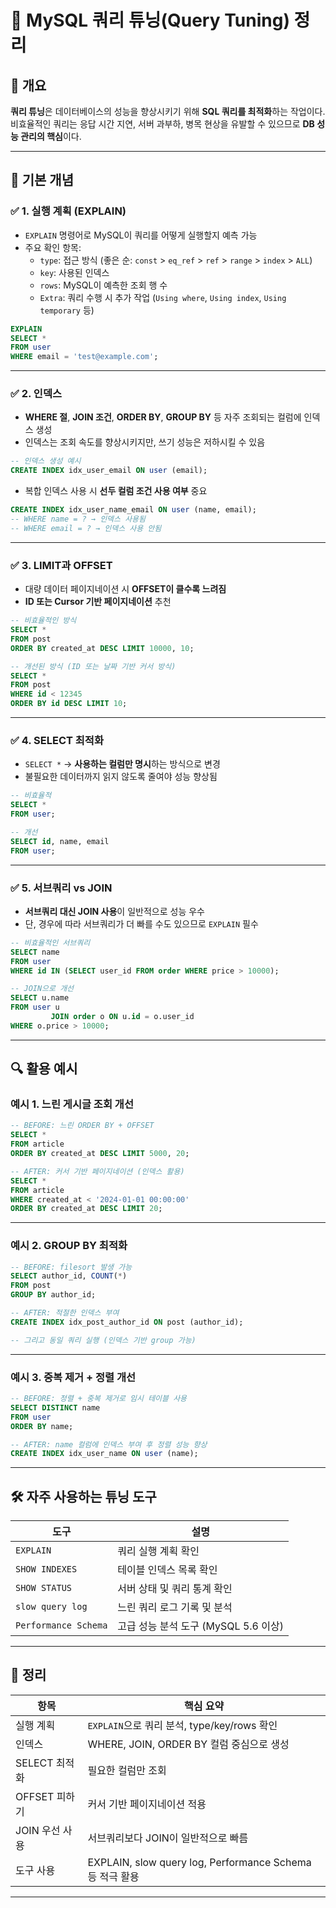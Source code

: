 # 🚀 MySQL 쿼리 튜닝(Query Tuning) 정리

## 📘 개요

**쿼리 튜닝**은 데이터베이스의 성능을 향상시키기 위해 **SQL 쿼리를 최적화**하는 작업이다.  
비효율적인 쿼리는 응답 시간 지연, 서버 과부하, 병목 현상을 유발할 수 있으므로 **DB 성능 관리의 핵심**이다.

---

## 🧠 기본 개념

### ✅ 1. 실행 계획 (EXPLAIN)

- `EXPLAIN` 명령어로 MySQL이 쿼리를 어떻게 실행할지 예측 가능
- 주요 확인 항목:
    - `type`: 접근 방식 (좋은 순: `const` > `eq_ref` > `ref` > `range` > `index` > `ALL`)
    - `key`: 사용된 인덱스
    - `rows`: MySQL이 예측한 조회 행 수
    - `Extra`: 쿼리 수행 시 추가 작업 (`Using where`, `Using index`, `Using temporary` 등)

```sql
EXPLAIN
SELECT *
FROM user
WHERE email = 'test@example.com';
```

---

### ✅ 2. 인덱스

- **WHERE 절**, **JOIN 조건**, **ORDER BY**, **GROUP BY** 등 자주 조회되는 컬럼에 인덱스 생성
- 인덱스는 조회 속도를 향상시키지만, 쓰기 성능은 저하시킬 수 있음

```sql
-- 인덱스 생성 예시
CREATE INDEX idx_user_email ON user (email);
```

- 복합 인덱스 사용 시 **선두 컬럼 조건 사용 여부** 중요

```sql
CREATE INDEX idx_user_name_email ON user (name, email);
-- WHERE name = ? → 인덱스 사용됨
-- WHERE email = ? → 인덱스 사용 안됨
```

---

### ✅ 3. LIMIT과 OFFSET

- 대량 데이터 페이지네이션 시 **OFFSET이 클수록 느려짐**
- **ID 또는 Cursor 기반 페이지네이션** 추천

```sql
-- 비효율적인 방식
SELECT *
FROM post
ORDER BY created_at DESC LIMIT 10000, 10;

-- 개선된 방식 (ID 또는 날짜 기반 커서 방식)
SELECT *
FROM post
WHERE id < 12345
ORDER BY id DESC LIMIT 10;
```

---

### ✅ 4. SELECT 최적화

- `SELECT *` → **사용하는 컬럼만 명시**하는 방식으로 변경
- 불필요한 데이터까지 읽지 않도록 줄여야 성능 향상됨

```sql
-- 비효율적
SELECT *
FROM user;

-- 개선
SELECT id, name, email
FROM user;
```

---

### ✅ 5. 서브쿼리 vs JOIN

- **서브쿼리 대신 JOIN 사용**이 일반적으로 성능 우수
- 단, 경우에 따라 서브쿼리가 더 빠를 수도 있으므로 `EXPLAIN` 필수

```sql
-- 비효율적인 서브쿼리
SELECT name
FROM user
WHERE id IN (SELECT user_id FROM order WHERE price > 10000);

-- JOIN으로 개선
SELECT u.name
FROM user u
         JOIN order o ON u.id = o.user_id
WHERE o.price > 10000;
```

---

## 🔍 활용 예시

### 예시 1. 느린 게시글 조회 개선

```sql
-- BEFORE: 느린 ORDER BY + OFFSET
SELECT *
FROM article
ORDER BY created_at DESC LIMIT 5000, 20;

-- AFTER: 커서 기반 페이지네이션 (인덱스 활용)
SELECT *
FROM article
WHERE created_at < '2024-01-01 00:00:00'
ORDER BY created_at DESC LIMIT 20;
```

---

### 예시 2. GROUP BY 최적화

```sql
-- BEFORE: filesort 발생 가능
SELECT author_id, COUNT(*)
FROM post
GROUP BY author_id;

-- AFTER: 적절한 인덱스 부여
CREATE INDEX idx_post_author_id ON post (author_id);

-- 그리고 동일 쿼리 실행 (인덱스 기반 group 가능)
```

---

### 예시 3. 중복 제거 + 정렬 개선

```sql
-- BEFORE: 정렬 + 중복 제거로 임시 테이블 사용
SELECT DISTINCT name
FROM user
ORDER BY name;

-- AFTER: name 컬럼에 인덱스 부여 후 정렬 성능 향상
CREATE INDEX idx_user_name ON user (name);
```

---

## 🛠 자주 사용하는 튜닝 도구

| 도구                   | 설명                         |
|----------------------|----------------------------|
| `EXPLAIN`            | 쿼리 실행 계획 확인                |
| `SHOW INDEXES`       | 테이블 인덱스 목록 확인              |
| `SHOW STATUS`        | 서버 상태 및 쿼리 통계 확인           |
| `slow query log`     | 느린 쿼리 로그 기록 및 분석           |
| `Performance Schema` | 고급 성능 분석 도구 (MySQL 5.6 이상) |

---

## 📝 정리

| 항목         | 핵심 요약                                               |
|------------|-----------------------------------------------------|
| 실행 계획      | `EXPLAIN`으로 쿼리 분석, type/key/rows 확인                 |
| 인덱스        | WHERE, JOIN, ORDER BY 컬럼 중심으로 생성                    |
| SELECT 최적화 | 필요한 컬럼만 조회                                          |
| OFFSET 피하기 | 커서 기반 페이지네이션 적용                                     |
| JOIN 우선 사용 | 서브쿼리보다 JOIN이 일반적으로 빠름                               |
| 도구 사용      | EXPLAIN, slow query log, Performance Schema 등 적극 활용 |

---
